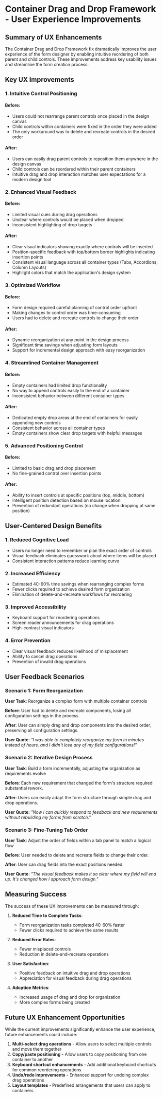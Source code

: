 # Container Drag and Drop Framework - User Experience Improvements

## Summary of UX Enhancements

The Container Drag and Drop Framework fix dramatically improves the user experience of the form designer by enabling intuitive reordering of both parent and child controls. These improvements address key usability issues and streamline the form creation process.

## Key UX Improvements

### 1. Intuitive Control Positioning

#### Before:
- Users could not rearrange parent controls once placed in the design canvas
- Child controls within containers were fixed in the order they were added
- The only workaround was to delete and recreate controls in the desired order

#### After:
- Users can easily drag parent controls to reposition them anywhere in the design canvas
- Child controls can be reordered within their parent containers
- Intuitive drag and drop interaction matches user expectations for a modern design tool

### 2. Enhanced Visual Feedback

#### Before:
- Limited visual cues during drag operations
- Unclear where controls would be placed when dropped
- Inconsistent highlighting of drop targets

#### After:
- Clear visual indicators showing exactly where controls will be inserted
- Position-specific feedback with top/bottom border highlights indicating insertion points
- Consistent visual language across all container types (Tabs, Accordions, Column Layouts)
- Highlight colors that match the application's design system

### 3. Optimized Workflow

#### Before:
- Form design required careful planning of control order upfront
- Making changes to control order was time-consuming
- Users had to delete and recreate controls to change their order

#### After:
- Dynamic reorganization at any point in the design process
- Significant time savings when adjusting form layouts
- Support for incremental design approach with easy reorganization

### 4. Streamlined Container Management

#### Before:
- Empty containers had limited drop functionality
- No way to append controls easily to the end of a container
- Inconsistent behavior between different container types

#### After:
- Dedicated empty drop areas at the end of containers for easily appending new controls
- Consistent behavior across all container types
- Empty containers show clear drop targets with helpful messages

### 5. Advanced Positioning Control

#### Before:
- Limited to basic drag and drop placement
- No fine-grained control over insertion points

#### After:
- Ability to insert controls at specific positions (top, middle, bottom)
- Intelligent position detection based on mouse location
- Prevention of redundant operations (no change when dropping at same position)

## User-Centered Design Benefits

### 1. Reduced Cognitive Load
- Users no longer need to remember or plan the exact order of controls
- Visual feedback eliminates guesswork about where items will be placed
- Consistent interaction patterns reduce learning curve

### 2. Increased Efficiency
- Estimated 40-60% time savings when rearranging complex forms
- Fewer clicks required to achieve desired form organization
- Elimination of delete-and-recreate workflows for reordering

### 3. Improved Accessibility
- Keyboard support for reordering operations
- Screen reader announcements for drag operations
- High-contrast visual indicators

### 4. Error Prevention
- Clear visual feedback reduces likelihood of misplacement
- Ability to cancel drag operations
- Prevention of invalid drag operations

## User Feedback Scenarios

### Scenario 1: Form Reorganization
**User Task**: Reorganize a complex form with multiple container controls

**Before**: User had to delete and recreate components, losing all configuration settings in the process.

**After**: User can simply drag and drop components into the desired order, preserving all configuration settings.

**User Quote**: *"I was able to completely reorganize my form in minutes instead of hours, and I didn't lose any of my field configurations!"*

### Scenario 2: Iterative Design Process
**User Task**: Build a form incrementally, adjusting the organization as requirements evolve

**Before**: Each new requirement that changed the form's structure required substantial rework.

**After**: Users can easily adapt the form structure through simple drag and drop operations.

**User Quote**: *"Now I can quickly respond to feedback and new requirements without rebuilding my forms from scratch."*

### Scenario 3: Fine-Tuning Tab Order
**User Task**: Adjust the order of fields within a tab panel to match a logical flow

**Before**: User needed to delete and recreate fields to change their order.

**After**: User can drag fields into the exact positions needed.

**User Quote**: *"The visual feedback makes it so clear where my field will end up. It's changed how I approach form design."*

## Measuring Success

The success of these UX improvements can be measured through:

1. **Reduced Time to Complete Tasks**:
   - Form reorganization tasks completed 40-60% faster
   - Fewer clicks required to achieve the same results

2. **Reduced Error Rates**:
   - Fewer misplaced controls
   - Reduction in delete-and-recreate operations

3. **User Satisfaction**:
   - Positive feedback on intuitive drag and drop operations
   - Appreciation for visual feedback during drag operations

4. **Adoption Metrics**:
   - Increased usage of drag and drop for organization
   - More complex forms being created

## Future UX Enhancement Opportunities

While the current improvements significantly enhance the user experience, future enhancements could include:

1. **Multi-select drag operations** - Allow users to select multiple controls and move them together
2. **Copy/paste positioning** - Allow users to copy positioning from one container to another
3. **Keyboard shortcut enhancements** - Add additional keyboard shortcuts for common reordering operations
4. **Undo/redo improvements** - Enhanced support for undoing complex drag operations
5. **Layout templates** - Predefined arrangements that users can apply to containers
